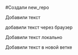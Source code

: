#Создали new_repo

Добавили текст

добавили текст через браузер

Добавили текст локально

Добавили текст в новой ветке